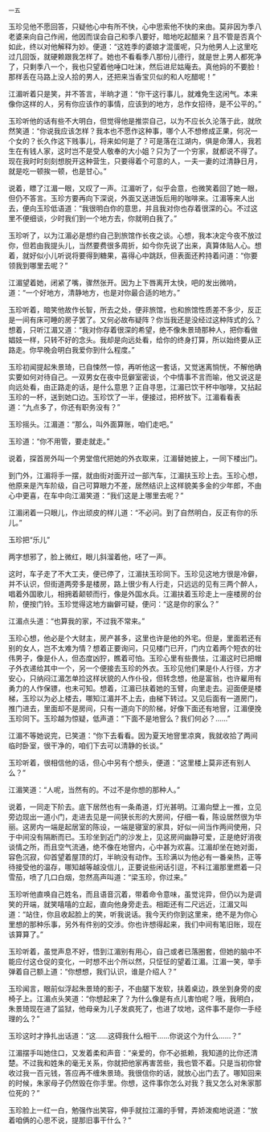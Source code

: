     一五 

   玉珍见他不愿回答，只疑他心中有所不快，心中思索他不快的来由。莫非因为季八老婆来向自己作闹，他因而误会自己和季八要好，暗地吃起醋来？且不管是否真个如此，终以对他解释为妙。便道：“这姓季的婆娘才混蛋呢，只为他男人上这里吃过几回饭，就硬赖跟我怎样了。她也不看看季八那份儿德行，就是世上男人都死净了，只剩季八一个，我也只望着他唾口吐沫，然后进尼姑庵去。真他妈的不要脸！那样丢在马路上没人拾的男人，还把来当香宝贝似的和人吃醋呢！”

   江湄听着只是笑，并不答言，半晌才道：“你干这行事儿，就难免生这闲气。本来像你这样的人，另有你应该作的事情，应该到的地方，总作女招待，是不公平的。”

   玉珍听他的话有些不大明白，但觉得他是推崇自己，以为不应长久沦落于此，就欣然笑道：“你说我应该怎样？我本也不愿作这种事，哪个人不想修成正果，何况一个女的？长久作这下贱事儿，将来如何是了？可是落在江湖内，俱是命薄人，我若生在有钱人家，这时岂不是受人敬奉的大小姐？只为了一个穷家，就都说不得了。现在我时时刻刻想脱开这种营生，只要得着个可意的人，一夫一妻的过清静日月，就是吃一顿挨一顿，也是甘心。”

   说着，瞟了江湄一眼，又叹了一声。江湄听了，似乎会意，也微笑着回了她一眼，但仍不答言。玉珍方要再向下深说，外面又送进饭后用的咖啡来。江湄等来人出去，便向玉珍低语道：“我很明白你的意思，并且我对你也存着很深的心。不过这里不便细谈，少时我们到一个地方去，你就明白我了。”

   玉珍听了，以为江湄必是想约自己到旅馆作长夜之谈。心想，我本决定今夜不放过你，但若由我提头儿，当然要费很多周折，如今你先说了出来，真算体贴人心。想着，就好似小儿听说将要得到糖果，喜得心中跳跃，但表面还矜持着问道：“你要领我到哪里去呢？”

   江湄望着她，闭紧了嘴，骤然张开。因为上下唇离开太快，吧的发出微响，道：“一个好地方，清静地方，也是对你最合适的地方。”

   玉珍听着，暗笑他故作长智，所去之处，便非旅馆，也和旅馆性质差不多少，反正是一间有床可睡的房子罢了。又何必故布疑阵？你当我还是没经过这种阵式的么？想着，只听江湄又道：“我对你存着很深的希望，绝不像朱景琦那种人，把你看做娼妓一样，只转不好的念头。我却是向远处看，给你的终身打算，所以始终要从正路走。你早晚会明白我爱你到什么程度。”

   玉珍初闻提起朱景琦，已自悚然一惊，再听他这一套话，又觉迷离惝恍，不解他确实要如何对待自己。一双男女在夜中觅僻室密谈，个中情事不言而喻，他又说这是向远处看，由正路走的话，是什么意思？正自寻思，江湄已饮干杯中咖啡，又拈起玉珍的一杯，送到她口边。玉珍饮了一半，便接过，把杯放下。江湄看看表道：“九点多了，你还有职务没有？”

   玉珍摇头。江湄道：“那么，叫外面算账，咱们走吧。”

   玉珍道：“你不用管，要走就走。”

   说着，探首房外叫一个男堂倌代把她的外衣取来，江湄替她披上，一同下楼出门。

   到门外，江湄将手一摆，就由街对面开过一部汽车，江湄扶玉珍上去。玉珍心想，他原来是汽车阶级，自己可算眼力不差，居然结识上这样貌美多金的少年郎，不由心中更喜，在车中向江湄笑道：“我们这是上哪里去呢？”

   江湄闭着一只眼儿，作出顽皮的样儿道：“不必问。到了自然明白，反正有你的乐儿。”

   玉珍把“乐儿”

   两字想邪了，脸上微红，眼儿斜溜着他，呸了一声。

   这时，车子走了不大工夫，便已停了，江湄扶玉珍同下。玉珍见这地方很是冷僻，并不认识，但街道两旁多是楼房，路上很少有人行走，只远远的见有三两个醉人，唱着外国歌儿，相拥着颠顿而行，像是外国水兵。江湄扶着玉珍走上一座楼房的台阶，便按门铃。玉珍觉得这地方幽僻可疑，便问：“这是你的家么？”

   江湄点头道：“也算我的家，不过我不常来。”

   玉珍心想，他必是个大财主，房产甚多，这里也许是他的外宅。但是，里面若还有别的女人，岂不太难为情？想着正要询问，只见楼门已开，门内立着两个短衣的壮伟男子，像是仆人，但态度凶狞，瞧着可怕。玉珍心里有些畏怯，江湄这时已把帽子外衣递给其中一个，另一个便接去玉珍的外衣。玉珍见他们果是仆人行径，方才安心，只纳闷江湄怎单捡这样状貌的人作仆役，但转念想，他是富翁，也许雇用有勇力的人作保镖，也未可知。想着，江湄已扶着她的玉臂，向里走去。迎面便是楼梯，玉珍以为必上楼去，哪知江湄并不上去，由梯下转过。又见后面有一道房门，推门进去，里面却不是房间，只有一道向下的阶梯，好像下面还有地窨，江湄便挽玉珍同下。玉珍越为惊疑，低声道：“下面不是地窨么？我们何必？……”

   江湄不等她说完，已笑道：“你下去看看。因为夏天地窨里凉爽，我就收拾了两间临时卧室，很干净的，咱们下去可以清静的长谈。”

   玉珍听着，很相信他的话，但心中另有个想头，便道：“这里楼上莫非还有别人么？”

   江湄笑道：“人呢，当然有的。不过不是你想的那种人。”

   说着，一同走下阶去。底下居然也有一条甬道，灯光甚明。江湄向壁上一推，立见旁边现出一道小门，走进去见是一间狭长形的大房间，仔细一看，陈设居然很为华丽。这房内一端是起居室的陈设，一端是寝室的家具，好似一间当作两间使用，只于中间没有隔断而已。玉珍坐到近门的沙发上，见这房间幽静可爱，正是绝好消夜谈情之所，而且空气流通，绝不像在地窨内，心中甚为欢喜。江湄却坐在她对面，容色沉寂，仰首望着屋顶的灯，半晌没有动作。玉珍满以为他必有一番亲热，正等待接受他的温存，哪知越等越没信儿，正要说些闲话引逗，不料江湄那里燃着一只雪茄，喷了几口白烟，忽然高声叫道：“梁玉珍，你过来。”

   玉珍听他直唤自己姓名，而且语音沉着，带着命令意味，虽觉诧异，但仍以为是调笑的开端，就笑嘻嘻的立起，直向他身旁走去。相距还有二尺远近，江湄又叫道：“站住，你且收起脸上的笑，听我说话。我今天约你到这里来，绝不是为你心里想的那种乐事，另外有件别的交涉。你也许想得起来，我们中间有笔旧账，现在该算算了。”

   玉珍听着，虽觉声息不好，悟到江湄别有用心，自己或者已落圈套，但她的脑中不能应付这仓促的变化，一时想不出个所以然，只怔怔的望着江湄。江湄一笑，举手弹着自己额上道：“你想想，我们认识，谁是介绍人？”

   玉珍闻言，眼前似浮起朱景琦的影子，不由腿下发软，扶着桌边，跌坐到身旁的皮椅子上。江湄点头笑道：“你想起来了？为什么像是有点儿害怕呢？哦，我明白，朱景琦现在进了监狱，他母亲为儿子发疯死了，也进了坟地，这件事不是你一手经理的么？”

   玉珍这时才挣扎出话道：“这……这碍我什么相干……你说这个为什么……？”

   江湄摆手叫她住口，又发着柔和声音：“亲爱的，你不必抵赖，我知道的比你还清楚。不过我和姓朱的毫无关系，你就把他家再害苦些，我也管不着。只是当初你曾收过我一百元钱，答应再不缠朱景琦。我很信你的话，就放心出门去了。哪知回来的时候，朱家母子仍然毁在你手里。你想，这件事你怎么对我？我又怎么对朱家那位死的？”

   玉珍脸上一红一白，勉强作出笑容，伸手就拉江湄的手臂，弄娇泼痴地说道：“放着咱俩的心思不说，提那旧事干什么？”

